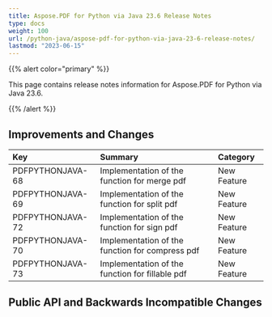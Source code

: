 ```yaml
---
title: Aspose.PDF for Python via Java 23.6 Release Notes
type: docs
weight: 100
url: /python-java/aspose-pdf-for-python-via-java-23-6-release-notes/
lastmod: "2023-06-15"
---
```


{{% alert color="primary" %}}

This page contains release notes information for Aspose.PDF for Python via Java 23.6.

{{% /alert %}}
## **Improvements and Changes**

|**Key**|**Summary**|**Category**|
| :- | :- | :- |
|PDFPYTHONJAVA-68|Implementation of the function for merge pdf|New Feature|
|PDFPYTHONJAVA-69|Implementation of the function for split pdf|New Feature|
|PDFPYTHONJAVA-72|Implementation of the function for sign pdf|New Feature|
|PDFPYTHONJAVA-70|Implementation of the function for compress pdf|New Feature|
|PDFPYTHONJAVA-73|Implementation of the function for fillable pdf|New Feature|

## **Public API and Backwards Incompatible Changes**






